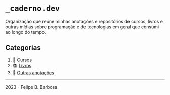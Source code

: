 # `_caderno.dev`

Organização que reúne minhas anotações e repositórios de cursos, livros e outras mídias sobre programação e de tecnologias em geral que consumi ao longo do tempo.

## Categorias

1. 🏫 [Cursos](./cursos/README.md)
2. 📚 [Livros](./livros/README.md)
3. 📝 [Outras anotações](./annotations/README.md)
---
2023 - Felipe B. Barbosa
